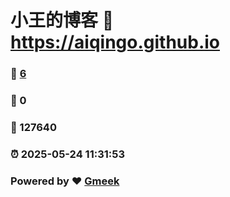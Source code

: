 # 小王的博客 :link: https://aiqingo.github.io 
### :page_facing_up: [6](https://aiqingo.github.io/tag.html) 
### :speech_balloon: 0 
### :hibiscus: 127640 
### :alarm_clock: 2025-05-24 11:31:53 
### Powered by :heart: [Gmeek](https://github.com/Meekdai/Gmeek)
